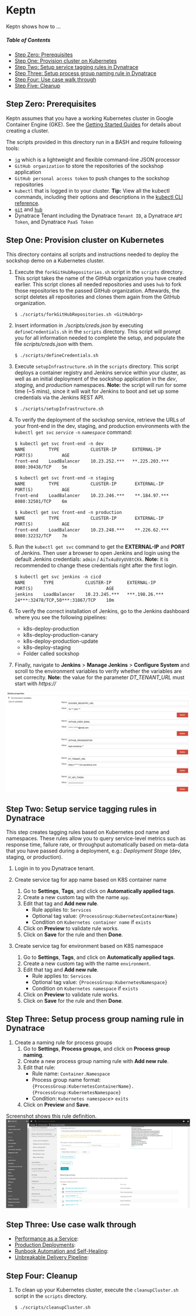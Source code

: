 # Keptn
Keptn shows how to ...

##### Table of Contents
 * [Step Zero: Prerequisites](#step-zero)
 * [Step One: Provision cluster on Kubernetes](#step-one)
 * [Step Two: Setup service tagging rules in Dynatrace](#step-two)
 * [Step Three: Setup process group naming rule in Dynatrace](#step-three)
 * [Step Four: Use case walk through](#step-four)
 * [Step Five: Cleanup](#step-five)

## Step Zero: Prerequisites <a id="step-zero"></a>

Keptn assumes that you have a working Kubernetes cluster in Google Container Engine (GKE). See the [Getting Started Guides](https://kubernetes.io/docs/setup/) for details about creating a cluster.

The scripts provided in this directory run in a BASH and require following tools: 

* [`jq`](https://stedolan.github.io/jq/) which is a lightweight and flexible command-line JSON processor
* `GitHub organization` to store the repositories of the sockshop application
* `GitHub personal access token` to push changes to the sockshop repositories
* `kubectl` that is logged in to your cluster. **Tip:** View all the kubectl commands, including their options and descriptions in the [kubectl CLI reference](https://kubernetes.io/docs/user-guide/kubectl-overview/).
* [`git`](https://git-scm.com/) and [`hub`](https://hub.github.com/)
* Dynatrace Tenant including the Dynatrace `Tenant ID`, a Dynatrace `API Token`, and Dynatrace `PaaS Token`

## Step One: Provision cluster on Kubernetes <a id="step-one"></a>

This directory contains all scripts and instructions needed to deploy the sockshop demo on a Kubernetes cluster.

1. Execute the `forkGitHubRepositories.sh` script in the `scripts` directory. This script takes the name of the GitHub organization you have created earlier. This script clones all needed repositories and uses `hub` to fork those repositories to the passed GitHub organization. Aftewards, the script deletes all repositories and clones them again from the GitHub organization.

    ```console
    $ ./scripts/forkGitHubRepositories.sh <GitHubOrg>
    ```
    
1. Insert information in *./scripts/creds.json* by executing `defineCredentials.sh` in the `scripts` directory. This script will prompt you for all information needed to complete the setup, and populate the file *scripts/creds.json* with them.

    ```console
    $ ./scripts/defineCredentials.sh
    ```
    
1. Execute `setupInfrastructure.sh` in the `scripts` directory. This script deploys a container registry and Jenkins service within your cluster, as well as an initial deployment of the sockshop application in the *dev*, *staging*, and *production* namespaces. **Note:** the script will run for some time (~5 mins), since it will wait for Jenkins to boot and set up some credentials via the Jenkins REST API.

    ```console
    $ ./scripts/setupInfrastructure.sh
    ```

1. To verify the deployment of the sockshop service, retrieve the URLs of your front-end in the dev, staging, and production environments with the `kubectl get svc` *`service`* `-n` *`namespace`* command:

    ```console
    $ kubectl get svc front-end -n dev
    NAME         TYPE            CLUSTER-IP      EXTERNAL-IP       PORT(S)           AGE
    front-end    LoadBalancer    10.23.252.***   **.225.203.***    8080:30438/TCP    5m
    ```

    ```console
    $ kubectl get svc front-end -n staging
    NAME         TYPE            CLUSTER-IP       EXTERNAL-IP      PORT(S)           AGE
    front-end    LoadBalancer    10.23.246.***    **.184.97.***    8080:32501/TCP    6m
    ```

    ```console
    $ kubectl get svc front-end -n production
    NAME         TYPE            CLUSTER-IP       EXTERNAL-IP      PORT(S)           AGE
    front-end    LoadBalancer    10.23.248.***    **.226.62.***    8080:32232/TCP    7m
    ```

1. Run the `kubectl get svc` command to get the **EXTERNAL-IP** and **PORT** of Jenkins. Then user a browser to open Jenkins and login using the default Jenkins credentials: `admin` / `AiTx4u8VyUV8tCKk`. **Note:** it is recommended to change these credentials right after the first login.

    ```console
    $ kubectl get svc jenkins -n cicd
    NAME       TYPE            CLUSTER-IP      EXTERNAL-IP       PORT(S)                            AGE
    jenkins    LoadBalancer    10.23.245.***   ***.198.26.***    24***:32478/TCP,50***:31867/TCP    10m
    ``` 

1. To verify the correct installation of Jenkins, go to the Jenkins dashboard where you see the following pipelines:
    * k8s-deploy-production
    * k8s-deploy-production-canary
    * k8s-deploy-production-update
    * k8s-deploy-staging
    * Folder called sockshop

1. Finally, navigate to **Jenkins** > **Manage Jenkins** > **Configure System** and  scroll to the environment variables to verify whether the variables are set correclty. **Note:** the value for the parameter *DT_TENANT_URL* must start with *https://*

![](./assets/jenkins-env-vars.png)

## Step Two: Setup service tagging rules in Dynatrace <a id="step-two"></a>

This step creates tagging rules based on Kubernetes pod name and namespaces.
These rules allow you to query service-level metrics such as response time, failure rate, or throughput automatically based on meta-data that you have passed during a deployment, e.g.: *Deployment Stage* (dev, staging, or production). 

1. Login in to you Dynatrace tenant.

1. Create service tag for app name based on K8S container name
    1. Go to **Settings**, **Tags**, and click on **Automatically applied tags**.
    1. Create a new custom tag with the name `app`.
    1. Edit that tag and **Add new rule**.
        * Rule applies to: `Services` 
        * Optional tag value: `{ProcessGroup:KubernetesContainerName}`
        * Condition on `Kubernetes container name` if `exists`
    1. Click on **Preview** to validate rule works.
    1. Click on **Save** for the rule and then **Done**.

1. Create service tag for environment based on K8S namespace
    1. Go to **Settings**, **Tags**, and click on **Automatically applied tags**.
    1. Create a new custom tag with the name `environment`.
    1. Edit that tag and **Add new rule**.
        * Rule applies to: `Services` 
        * Optional tag value: `{ProcessGroup:KubernetesNamespace}`
        * Condition on `Kubernetes namespace` if `exists`
    1. Click on **Preview** to validate rule works.
    1. Click on **Save** for the rule and then **Done**.

## Step Three: Setup process group naming rule in Dynatrace <a id="step-three"></a>

1. Create a naming rule for process groups
    1. Go to **Settings**, **Process groups**, and click on **Process group naming**.
    1. Create a new process group naming rule with **Add new rule**. 
    1. Edit that rule:
        * Rule name: `Container.Namespace`
        * Process group name format: `{ProcessGroup:KubernetesContainerName}.{ProcessGroup:KubernetesNamespace}`
        * Condition: `Kubernetes namespace`> `exits`
    1. Click on **Preview** and **Save**.

Screenshot shows this rule definition.
![tagging-rule](./assets/pg_naming.png)

## Step Three: Use case walk through <a id="step-four"></a>

* [Performance as a Service](./usecases/performance-as-a-service):  
* [Production Deployments](./usecases/production-deployments):  
* [Runbook Automation and Self-Healing](./usecases/runbook-automation-and-self-healing): 
* [Unbreakable Delivery Pipeline](./usecases/unbreakable-delivery-pipeline): 

## Step Four: Cleanup <a id="step-five"></a>

1. To clean up your Kubernetes cluster, execute the `cleanupCluster.sh` script in the `scripts` directory.

    ```console
    $ ./scripts/cleanupCluster.sh
    ```